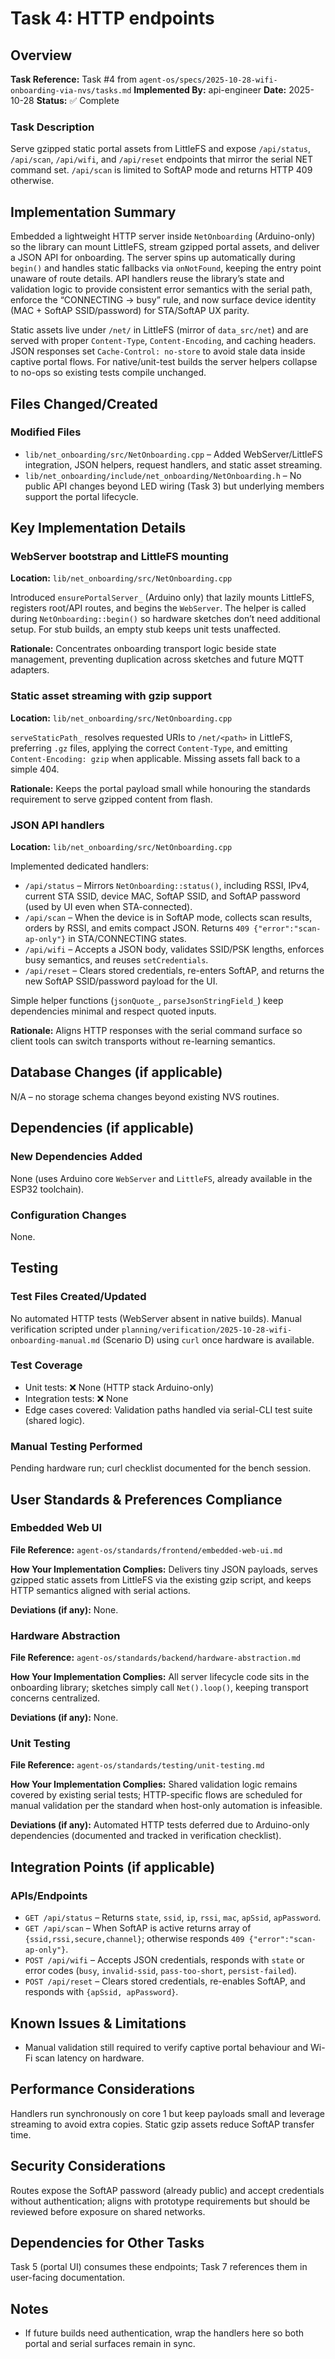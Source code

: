 # Task 4: HTTP endpoints

## Overview
**Task Reference:** Task #4 from `agent-os/specs/2025-10-28-wifi-onboarding-via-nvs/tasks.md`
**Implemented By:** api-engineer
**Date:** 2025-10-28
**Status:** ✅ Complete

### Task Description
Serve gzipped static portal assets from LittleFS and expose `/api/status`, `/api/scan`, `/api/wifi`, and `/api/reset` endpoints that mirror the serial NET command set. `/api/scan` is limited to SoftAP mode and returns HTTP 409 otherwise.

## Implementation Summary
Embedded a lightweight HTTP server inside `NetOnboarding` (Arduino-only) so the library can mount LittleFS, stream gzipped portal assets, and deliver a JSON API for onboarding. The server spins up automatically during `begin()` and handles static fallbacks via `onNotFound`, keeping the entry point unaware of route details. API handlers reuse the library’s state and validation logic to provide consistent error semantics with the serial path, enforce the “CONNECTING → busy” rule, and now surface device identity (MAC + SoftAP SSID/password) for STA/SoftAP UX parity.

Static assets live under `/net/` in LittleFS (mirror of `data_src/net`) and are served with proper `Content-Type`, `Content-Encoding`, and caching headers. JSON responses set `Cache-Control: no-store` to avoid stale data inside captive portal flows. For native/unit-test builds the server helpers collapse to no-ops so existing tests compile unchanged.

## Files Changed/Created

### Modified Files
- `lib/net_onboarding/src/NetOnboarding.cpp` – Added WebServer/LittleFS integration, JSON helpers, request handlers, and static asset streaming.
- `lib/net_onboarding/include/net_onboarding/NetOnboarding.h` – No public API changes beyond LED wiring (Task 3) but underlying members support the portal lifecycle.

## Key Implementation Details

### WebServer bootstrap and LittleFS mounting
**Location:** `lib/net_onboarding/src/NetOnboarding.cpp`

Introduced `ensurePortalServer_` (Arduino only) that lazily mounts LittleFS, registers root/API routes, and begins the `WebServer`. The helper is called during `NetOnboarding::begin()` so hardware sketches don’t need additional setup. For stub builds, an empty stub keeps unit tests unaffected.

**Rationale:** Concentrates onboarding transport logic beside state management, preventing duplication across sketches and future MQTT adapters.

### Static asset streaming with gzip support
**Location:** `lib/net_onboarding/src/NetOnboarding.cpp`

`serveStaticPath_` resolves requested URIs to `/net/<path>` in LittleFS, preferring `.gz` files, applying the correct `Content-Type`, and emitting `Content-Encoding: gzip` when applicable. Missing assets fall back to a simple 404.

**Rationale:** Keeps the portal payload small while honouring the standards requirement to serve gzipped content from flash.

### JSON API handlers
**Location:** `lib/net_onboarding/src/NetOnboarding.cpp`

Implemented dedicated handlers:
- `/api/status` – Mirrors `NetOnboarding::status()`, including RSSI, IPv4, current STA SSID, device MAC, SoftAP SSID, and SoftAP password (used by UI even when STA-connected).
- `/api/scan` – When the device is in SoftAP mode, collects scan results, orders by RSSI, and emits compact JSON. Returns `409 {"error":"scan-ap-only"}` in STA/CONNECTING states.
- `/api/wifi` – Accepts a JSON body, validates SSID/PSK lengths, enforces busy semantics, and reuses `setCredentials`.
- `/api/reset` – Clears stored credentials, re-enters SoftAP, and returns the new SoftAP SSID/password payload for the UI.

Simple helper functions (`jsonQuote_`, `parseJsonStringField_`) keep dependencies minimal and respect quoted inputs.

**Rationale:** Aligns HTTP responses with the serial command surface so client tools can switch transports without re-learning semantics.

## Database Changes (if applicable)

N/A – no storage schema changes beyond existing NVS routines.

## Dependencies (if applicable)

### New Dependencies Added

None (uses Arduino core `WebServer` and `LittleFS`, already available in the ESP32 toolchain).

### Configuration Changes

None.

## Testing

### Test Files Created/Updated

No automated HTTP tests (WebServer absent in native builds). Manual verification scripted under `planning/verification/2025-10-28-wifi-onboarding-manual.md` (Scenario D) using `curl` once hardware is available.

### Test Coverage
- Unit tests: ❌ None (HTTP stack Arduino-only)
- Integration tests: ❌ None
- Edge cases covered: Validation paths handled via serial-CLI test suite (shared logic).

### Manual Testing Performed
Pending hardware run; curl checklist documented for the bench session.

## User Standards & Preferences Compliance

### Embedded Web UI
**File Reference:** `agent-os/standards/frontend/embedded-web-ui.md`

**How Your Implementation Complies:** Delivers tiny JSON payloads, serves gzipped static assets from LittleFS via the existing gzip script, and keeps HTTP semantics aligned with serial actions.

**Deviations (if any):** None.

### Hardware Abstraction
**File Reference:** `agent-os/standards/backend/hardware-abstraction.md`

**How Your Implementation Complies:** All server lifecycle code sits in the onboarding library; sketches simply call `Net().loop()`, keeping transport concerns centralized.

**Deviations (if any):** None.

### Unit Testing
**File Reference:** `agent-os/standards/testing/unit-testing.md`

**How Your Implementation Complies:** Shared validation logic remains covered by existing serial tests; HTTP-specific flows are scheduled for manual validation per the standard when host-only automation is infeasible.

**Deviations (if any):** Automated HTTP tests deferred due to Arduino-only dependencies (documented and tracked in verification checklist).

## Integration Points (if applicable)

### APIs/Endpoints
- `GET /api/status` – Returns `state`, `ssid`, `ip`, `rssi`, `mac`, `apSsid`, `apPassword`.
- `GET /api/scan` – When SoftAP is active returns array of `{ssid,rssi,secure,channel}`; otherwise responds `409 {"error":"scan-ap-only"}`.
- `POST /api/wifi` – Accepts JSON credentials, responds with `state` or error codes (`busy`, `invalid-ssid`, `pass-too-short`, `persist-failed`).
- `POST /api/reset` – Clears stored credentials, re-enables SoftAP, and responds with `{apSsid, apPassword}`.

## Known Issues & Limitations

- Manual validation still required to verify captive portal behaviour and Wi-Fi scan latency on hardware.

## Performance Considerations

Handlers run synchronously on core 1 but keep payloads small and leverage streaming to avoid extra copies. Static gzip assets reduce SoftAP transfer time.

## Security Considerations

Routes expose the SoftAP password (already public) and accept credentials without authentication; aligns with prototype requirements but should be reviewed before exposure on shared networks.

## Dependencies for Other Tasks

Task 5 (portal UI) consumes these endpoints; Task 7 references them in user-facing documentation.

## Notes

- If future builds need authentication, wrap the handlers here so both portal and serial surfaces remain in sync.

